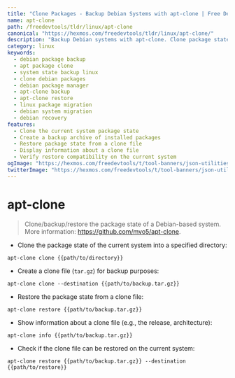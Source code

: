 ```yaml
---
title: "Clone Packages - Backup Debian Systems with apt-clone | Free DevTools"
name: apt-clone
path: /freedevtools/tldr/linux/apt-clone
canonical: "https://hexmos.com/freedevtools/tldr/linux/apt-clone/"
description: "Backup Debian systems with apt-clone. Clone package states for disaster recovery and system migration. Free online tool, no registration required."
category: linux
keywords:
  - debian package backup
  - apt package clone
  - system state backup linux
  - clone debian packages
  - debian package manager
  - apt-clone backup
  - apt-clone restore
  - linux package migration
  - debian system migration
  - debian recovery
features:
  - Clone the current system package state
  - Create a backup archive of installed packages
  - Restore package state from a clone file
  - Display information about a clone file
  - Verify restore compatibility on the current system
ogImage: "https://hexmos.com/freedevtools/t/tool-banners/json-utilities-banner.png"
twitterImage: "https://hexmos.com/freedevtools/t/tool-banners/json-utilities-banner.png"
---
```


# apt-clone

> Clone/backup/restore the package state of a Debian-based system.
> More information: <https://github.com/mvo5/apt-clone>.

- Clone the package state of the current system into a specified directory:

`apt-clone clone {{path/to/directory}}`

- Create a clone file (`tar.gz`) for backup purposes:

`apt-clone clone --destination {{path/to/backup.tar.gz}}`

- Restore the package state from a clone file:

`apt-clone restore {{path/to/backup.tar.gz}}`

- Show information about a clone file (e.g., the release, architecture):

`apt-clone info {{path/to/backup.tar.gz}}`

- Check if the clone file can be restored on the current system:

`apt-clone restore {{path/to/backup.tar.gz}} --destination {{path/to/restore}}`
